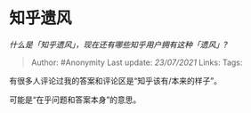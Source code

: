 # 知乎遗风
*什么是「知乎遗风」，现在还有哪些知乎用户拥有这种「遗风」?*

> Author: #Anonymity
> Last update: *23/07/2021*
> Links:
> Tags:

有很多人评论过我的答案和评论区是“知乎该有/本来的样子”。

可能是“在乎问题和答案本身”的意思。

